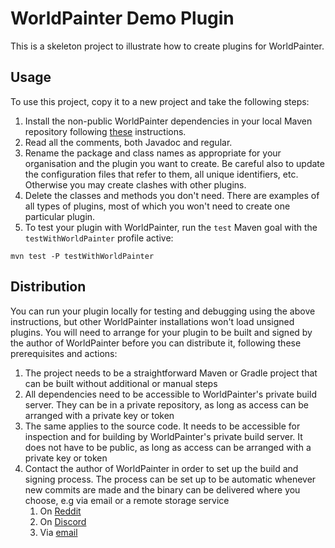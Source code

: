 # WorldPainter Demo Plugin

This is a skeleton project to illustrate how to create plugins for WorldPainter.

## Usage

To use this project, copy it to a new project and take the following steps:

1. Install the non-public WorldPainter dependencies in your local Maven repository following [these](https://github.com/Captain-Chaos/WorldPainter/blob/master/BUILDING.md#installing-dependencies) instructions.
1. Read all the comments, both Javadoc and regular.
1. Rename the package and class names as appropriate for your organisation and the plugin you want to create. Be careful also to update the configuration files that refer to them, all unique identifiers, etc. Otherwise you may create clashes with other plugins.
1. Delete the classes and methods you don't need. There are examples of all types of plugins, most of which you won't need to create one particular plugin.
1. To test your plugin with WorldPainter, run the `test` Maven goal with the `testWithWorldPainter` profile active:
```shell
mvn test -P testWithWorldPainter
```

## Distribution

You can run your plugin locally for testing and debugging using the above instructions, but other WorldPainter installations won't load unsigned plugins. You will need to arrange for your plugin to be built and signed by the author of WorldPainter before you can distribute it, following these prerequisites and actions:

1. The project needs to be a straightforward Maven or Gradle project that can be built without additional or manual steps
1. All dependencies need to be accessible to WorldPainter's private build server. They can be in a private repository, as long as access can be arranged with a private key or token
1. The same applies to the source code. It needs to be accessible for inspection and for building by WorldPainter's private build server. It does not have to be public, as long as access can be arranged with a private key or token
1. Contact the author of WorldPainter in order to set up the build and signing process. The process can be set up to be automatic whenever new commits are made and the binary can be delivered where you choose, e.g via email or a remote storage service
   1. On [Reddit](https://www.reddit.com/user/CaptainChaos74)
   1. On [Discord](https://discordapp.com/users/475648103312261131)
   1. Via [email](mailto:plugin-dev@pepsoft.org)